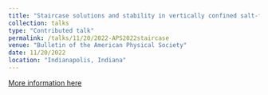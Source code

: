 ```yaml
---
title: "Staircase solutions and stability in vertically confined salt-finger convection, Chang Liu, Keith Julien, Edgar Knobloch"
collection: talks
type: "Contributed talk"
permalink: /talks/11/20/2022-APS2022staircase
venue: "Bulletin of the American Physical Society"
date: 11/20/2022
location: "Indianapolis, Indiana"
---
```


[More information here](https://meetings.aps.org/Meeting/DFD22/Session/U19.9)
